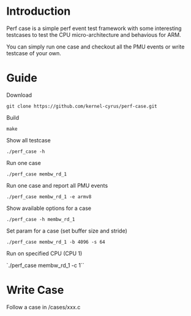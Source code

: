 # Introduction
Perf case is a simple perf event test framework with some interesting testcases to test the CPU micro-architecture and behavious for ARM.

You can simply run one case and checkout all the PMU events or write testcase of your own.

# Guide

Download

`git clone https://github.com/kernel-cyrus/perf-case.git`

Build

`make`

Show all testcase

`./perf_case -h`

Run one case

`./perf_case membw_rd_1`

Run one case and report all PMU events

`./perf_case membw_rd_1 -e armv8`

Show available options for a case

`./perf_case -h membw_rd_1`

Set param for a case (set buffer size and stride)

`./perf_case membw_rd_1 -b 4096 -s 64`

Run on specified CPU (CPU 1)

`./perf_case membw_rd_1 -c 1``

# Write Case

Follow a case in /cases/xxx.c

